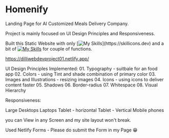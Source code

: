 # Homenify

Landing Page for AI Customized Meals Delivery Company.

Project is mainly focused on UI Design Principles and Responsiveness.

Built this Static Website with only
[![My Skills](https://skillicons.dev/icons?i=html,css,)](https://skillicons.dev) and a bit of [![My Skills](https://skillicons.dev/icons?i=js)](https://skillicons.dev) for couple of functions.

https://dilliwebdevproject01.netlify.app/

UI Design Principles Implemented: 01. Typography - suitbale for an food app 02. Colors - using Tint and shade combination of primary color 03. Images and Illustrations - resizing images 04. Icons - using icons to deliver content faster 05. Shadows 06. Border-radius 07. Whitespace 08. Visual Hierarchy

Responsiveness:

Large Desktops
Laptops
Tablet - horizontal
Tablet - Vertical
Mobile phones

you can View in any Screen and my site layout won't break.

Used Netlify Forms - Please do submit the Form in my Page 😁
